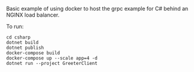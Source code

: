 Basic example of using docker to host the grpc example for C# behind an NGINX load balancer.

To run:
```
cd csharp
dotnet build
dotnet publish
docker-compose build
docker-compose up --scale app=4 -d
dotnet run --project GreeterClient
```